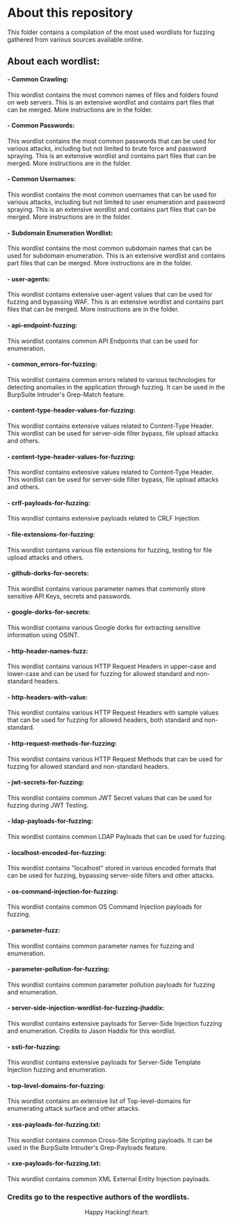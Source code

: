 # About this repository

This folder contains a compilation of the most used wordlists for fuzzing gathered from various sources available online.

## About each wordlist:

#### - Common Crawling:
This wordlist contains the most common names of files and folders found on web servers. This is an extensive wordlist and contains part files that can be merged. More instructions are in the folder.

#### -  Common Passwords: 
This wordlist contains the most common passwords that can be used for various attacks, including but not limited to brute force and password spraying. This is an extensive wordlist and contains part files that can be merged. More instructions are in the folder.

#### -  Common Usernames: 
This wordlist contains the most common usernames that can be used for various attacks, including but not limited to user enumeration and password spraying. This is an extensive wordlist and contains part files that can be merged. More instructions are in the folder.

#### -  Subdomain Enumeration Wordlist: 
This wordlist contains the most common subdomain names that can be used for subdomain enumeration. This is an extensive wordlist and contains part files that can be merged. More instructions are in the folder.

#### -  user-agents: 
This wordlist contains extensive user-agent values that can be used for fuzzing and bypassing WAF. This is an extensive wordlist and contains part files that can be merged. More instructions are in the folder.

#### -  api-endpoint-fuzzing: 
This wordlist contains common API Endpoints that can be used for enumeration. 

#### -  common_errors-for-fuzzing: 
This wordlist contains common errors related to various technologies for detecting anomalies in the application through fuzzing. It can be used in the BurpSuite Intruder's Grep-Match feature.

#### -  content-type-header-values-for-fuzzing:
This wordlist contains extensive values related to Content-Type Header. This wordlist can be used for server-side filter bypass, file upload attacks and others.

#### -  content-type-header-values-for-fuzzing: 
This wordlist contains extensive values related to Content-Type Header. This wordlist can be used for server-side filter bypass, file upload attacks and others.

#### -  crlf-payloads-for-fuzzing: 
This wordlist contains extensive payloads related to CRLF Injection.

#### -  file-extensions-for-fuzzing: 
This wordlist contains various file extensions for fuzzing, testing for file upload attacks and others.

#### -  github-dorks-for-secrets: 
This wordlist contains various parameter names that commonly store sensitive API Keys, secrets and passwords.

#### -  google-dorks-for-secrets: 
This wordlist contains various Google dorks for extracting sensitive information using OSINT.

#### -  http-header-names-fuzz: 
This wordlist contains various HTTP Request Headers in upper-case and lower-case and can be used for fuzzing for allowed standard and non-standard headers.

#### -  http-headers-with-value: 
This wordlist contains various HTTP Request Headers with sample values that can be used for fuzzing for allowed headers, both standard and non-standard.

#### -  http-request-methods-for-fuzzing: 
This wordlist contains various HTTP Request Methods that can be used for fuzzing for allowed standard and non-standard headers.

#### -  jwt-secrets-for-fuzzing: 
This wordlist contains common JWT Secret values that can be used for fuzzing during JWT Testing.

#### -  ldap-payloads-for-fuzzing: 
This wordlist contains common LDAP Payloads that can be used for fuzzing.

#### -  localhost-encoded-for-fuzzing: 
This wordlist contains "localhost" stored in various encoded formats that can be used for fuzzing, bypassing server-side filters and other attacks.

#### -  os-command-injection-for-fuzzing: 
This wordlist contains common OS Command Injection payloads for fuzzing.

#### -  parameter-fuzz: 
This wordlist contains common parameter names for fuzzing and enumeration.

#### -  parameter-pollution-for-fuzzing: 
This wordlist contains common parameter pollution payloads for fuzzing and enumeration.

#### -  server-side-injection-wordlist-for-fuzzing-jhaddix: 
This wordlist contains extensive payloads for Server-Side Injection fuzzing and enumeration. Credits to Jason Haddix for this wordlist.

#### -  ssti-for-fuzzing: 
This wordlist contains extensive payloads for Server-Side Template Injection fuzzing and enumeration. 

#### -  top-level-domains-for-fuzzing: 
This wordlist contains an extensive list of Top-level-domains for enumerating attack surface and other attacks.

#### -  xss-payloads-for-fuzzing.txt: 
This wordlist contains common Cross-Site Scripting payloads. It can be used in the BurpSuite Intruder's Grep-Payloads feature.

#### -  xxe-payloads-for-fuzzing.txt: 
This wordlist contains common XML External Entity Injection payloads.

### Credits go to the respective authors of the wordlists.

<p align="center">
Happy Hacking!:heart:
</p> 
